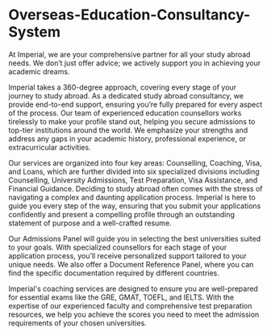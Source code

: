 # Overseas-Education-Consultancy-System

At Imperial, we are your comprehensive partner for all your study abroad needs. We don’t just offer advice; we actively support you in achieving your academic dreams.

Imperial takes a 360-degree approach, covering every stage of your journey to study abroad. As a dedicated study abroad consultancy, we provide end-to-end support, ensuring you’re fully prepared for every aspect of the process. Our team of experienced education counsellors works tirelessly to make your profile stand out, helping you secure admissions to top-tier institutions around the world. We emphasize your strengths and address any gaps in your academic history, professional experience, or extracurricular activities.

Our services are organized into four key areas: Counselling, Coaching, Visa, and Loans, which are further divided into six specialized divisions including Counselling, University Admissions, Test Preparation, Visa Assistance, and Financial Guidance. Deciding to study abroad often comes with the stress of navigating a complex and daunting application process. Imperial is here to guide you every step of the way, ensuring that you submit your applications confidently and present a compelling profile through an outstanding statement of purpose and a well-crafted resume.

Our Admissions Panel will guide you in selecting the best universities suited to your goals. With specialized counsellors for each stage of your application process, you’ll receive personalized support tailored to your unique needs. We also offer a Document Reference Panel, where you can find the specific documentation required by different countries.

Imperial's coaching services are designed to ensure you are well-prepared for essential exams like the GRE, GMAT, TOEFL, and IELTS. With the expertise of our experienced faculty and comprehensive test preparation resources, we help you achieve the scores you need to meet the admission requirements of your chosen universities.
